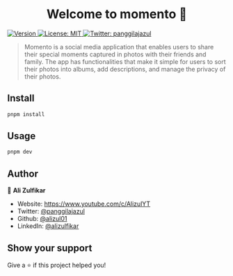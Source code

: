 <h1 align="center">Welcome to momento 👋</h1>
<p>
  <a href="https://www.npmjs.com/package/momento" target="_blank">
    <img alt="Version" src="https://img.shields.io/npm/v/momento.svg">
  </a>
  <a href="#" target="_blank">
    <img alt="License: MIT" src="https://img.shields.io/badge/License-MIT-yellow.svg" />
  </a>
  <a href="https://twitter.com/panggilajazul" target="_blank">
    <img alt="Twitter: panggilajazul" src="https://img.shields.io/twitter/follow/panggilajazul.svg?style=social" />
  </a>
</p>

> Momento is a social media application that enables users to share their special moments captured in photos with their friends and family. The app has functionalities that make it simple for users to sort their photos into albums, add descriptions, and manage the privacy of their photos.

## Install

```sh
pnpm install
```

## Usage

```sh
pnpm dev
```

## Author

👤 **Ali Zulfikar**

* Website: https://www.youtube.com/c/AlizulYT
* Twitter: [@panggilajazul](https://twitter.com/panggilajazul)
* Github: [@alizul01](https://github.com/alizul01)
* LinkedIn: [@alizulfikar](https://linkedin.com/in/alizulfikar)

## Show your support

Give a ⭐️ if this project helped you!